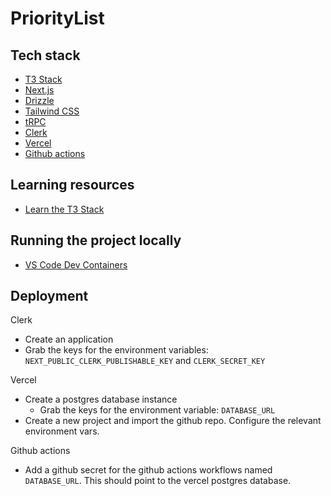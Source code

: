 # PriorityList

## Tech stack

- [T3 Stack](https://create.t3.gg/)
- [Next.js](https://nextjs.org)
- [Drizzle](https://orm.drizzle.team)
- [Tailwind CSS](https://tailwindcss.com)
- [tRPC](https://trpc.io)
- [Clerk](https://clerk.com/)
- [Vercel](https://vercel.com/)
- [Github actions](https://docs.github.com/en/actions)

## Learning resources

- [Learn the T3 Stack](https://create.t3.gg/en/faq#what-learning-resources-are-currently-available)

## Running the project locally 

- [VS Code Dev Containers](https://code.visualstudio.com/docs/devcontainers/containers)

## Deployment

Clerk
- Create an application
- Grab the keys for the environment variables: `NEXT_PUBLIC_CLERK_PUBLISHABLE_KEY` and `CLERK_SECRET_KEY`

Vercel
- Create a postgres database instance
    - Grab the keys for the environment variable: `DATABASE_URL`
- Create a new project and import the github repo. Configure the relevant environment vars.

Github actions
- Add a github secret for the github actions workflows named `DATABASE_URL`. This should point to the vercel postgres database.
